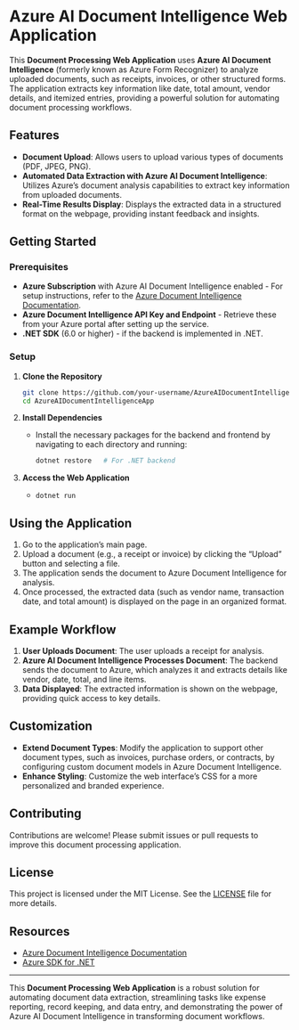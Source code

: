 # Azure AI Document Intelligence Web Application

This **Document Processing Web Application** uses **Azure AI Document Intelligence** (formerly known as Azure Form Recognizer) to analyze uploaded documents, such as receipts, invoices, or other structured forms. The application extracts key information like date, total amount, vendor details, and itemized entries, providing a powerful solution for automating document processing workflows.

## Features

- **Document Upload**: Allows users to upload various types of documents (PDF, JPEG, PNG).
- **Automated Data Extraction with Azure AI Document Intelligence**: Utilizes Azure’s document analysis capabilities to extract key information from uploaded documents.
- **Real-Time Results Display**: Displays the extracted data in a structured format on the webpage, providing instant feedback and insights.

## Getting Started

### Prerequisites

- **Azure Subscription** with Azure AI Document Intelligence enabled - For setup instructions, refer to the [Azure Document Intelligence Documentation](https://learn.microsoft.com/en-us/azure/ai-services/document-intelligence/).
- **Azure Document Intelligence API Key and Endpoint** - Retrieve these from your Azure portal after setting up the service.
- **.NET SDK** (6.0 or higher) - if the backend is implemented in .NET.

### Setup

1. **Clone the Repository**
   ```bash
   git clone https://github.com/your-username/AzureAIDocumentIntelligenceApp.git
   cd AzureAIDocumentIntelligenceApp
   ```

2. **Install Dependencies**
   - Install the necessary packages for the backend and frontend by navigating to each directory and running:
     ```bash
     dotnet restore   # For .NET backend
     ```

3. **Access the Web Application**
   - `dotnet run` 

## Using the Application

1. Go to the application’s main page.
2. Upload a document (e.g., a receipt or invoice) by clicking the “Upload” button and selecting a file.
3. The application sends the document to Azure Document Intelligence for analysis.
4. Once processed, the extracted data (such as vendor name, transaction date, and total amount) is displayed on the page in an organized format.

## Example Workflow

1. **User Uploads Document**: The user uploads a receipt for analysis.
2. **Azure AI Document Intelligence Processes Document**: The backend sends the document to Azure, which analyzes it and extracts details like vendor, date, total, and line items.
3. **Data Displayed**: The extracted information is shown on the webpage, providing quick access to key details.

## Customization

- **Extend Document Types**: Modify the application to support other document types, such as invoices, purchase orders, or contracts, by configuring custom document models in Azure Document Intelligence.
- **Enhance Styling**: Customize the web interface’s CSS for a more personalized and branded experience.

## Contributing

Contributions are welcome! Please submit issues or pull requests to improve this document processing application.

## License

This project is licensed under the MIT License. See the [LICENSE](LICENSE) file for more details.

## Resources

- [Azure Document Intelligence Documentation](https://learn.microsoft.com/en-us/azure/ai-services/document-intelligence/)
- [Azure SDK for .NET](https://learn.microsoft.com/en-us/azure/sdk-for-net/)

---

This **Document Processing Web Application** is a robust solution for automating document data extraction, streamlining tasks like expense reporting, record keeping, and data entry, and demonstrating the power of Azure AI Document Intelligence in transforming document workflows.
